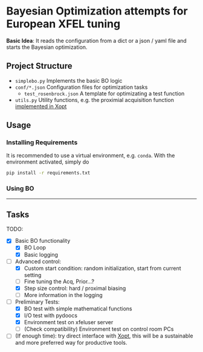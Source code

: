 # Bayesian Optimization attempts for European XFEL tuning

__Basic Idea__: It reads the configuration from a dict or a json / yaml file and starts the Bayesian optimization.

## Project Structure

- `simplebo.py` Implements the basic BO logic
- `conf/*.json` Configuration files for optimization tasks
  - `test_rosenbrock.json` A template for optimizating a test function
- `utils.py` Utility functions, e.g. the proximial acquisition function [implemented in Xopt](https://github.com/ChristopherMayes/Xopt/blob/main/xopt/generators/bayesian/custom_botorch/proximal.py)

## Usage

### Installing Requirements

It is recommended to use a virtual environment, e.g. `conda`. With the environment activated, simply do

```bash
pip install -r requirements.txt
```

### Using BO

---

## Tasks

TODO:

- [x] Basic BO functionality
  - [x] BO Loop
  - [x] Basic logging
- [ ] Advanced control:
  - [x] Custom start condition: random initialization, start from current setting
  - [ ] Fine tuning the Acq, Prior...?
  - [x] Step size control: hard / proximal biasing
  - [ ] More information in the logging
- [ ] Preliminary Tests:
  - [x] BO test with simple mathematical functions
  - [x] I/O test with pydoocs
  - [x] Environment test on xfeluser server
  - [ ] (Check compatibility) Environment test on control room PCs
- [ ] (If enough time): try direct interface with [Xopt](https://github.com/ChristopherMayes/Xopt), this will be a sustainable and more preferred way for productive tools.
